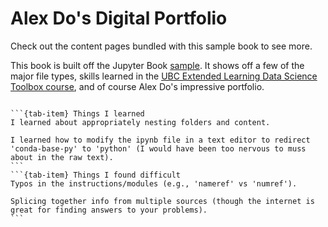 # Alex Do's Digital Portfolio

Check out the content pages bundled with this sample book to see more.

This book is built off the Jupyter Book [sample](https://jupyterbook.org/en/stable/start/your-first-book.html).
It shows off a few of the major file types, skills learned in the [UBC Extended Learning Data Science Toolbox course](https://extendedlearning.ubc.ca/courses/data-science-toolbox/0104), and of course Alex Do's impressive portfolio.


```{tableofcontents}
```

````{tab-set}
```{tab-item} Things I learned
I learned about appropriately nesting folders and content.

I learned how to modify the ipynb file in a text editor to redirect 'conda-base-py' to 'python' (I would have been too nervous to muss about in the raw text).
```
```{tab-item} Things I found difficult
Typos in the instructions/modules (e.g., 'nameref' vs 'numref').

Splicing together info from multiple sources (though the internet is great for finding answers to your problems).
```
````
